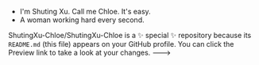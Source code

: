 - I'm Shuting Xu. Call me Chloe. It's easy.
- A woman working hard every second.

ShutingXu-Chloe/ShutingXu-Chloe is a ✨ special ✨ repository because its `README.md` (this file) appears on your GitHub profile.
You can click the Preview link to take a look at your changes.
--->

